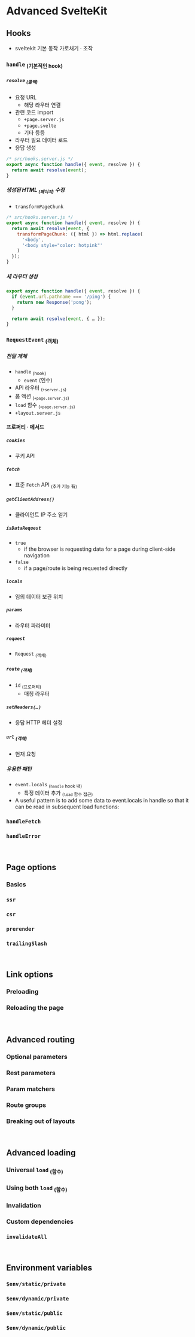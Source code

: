 Advanced SvelteKit
==================

## Hooks
- sveltekit 기본 동작 가로채기 · 조작

### `handle` <sub>(기본적인 hook)</sub>

##### `resolve` <sub>(콜백)</sub>
- 요청 URL
  - 해당 라우터 연결
- 관련 코드 import
  - `+page.server.js`
  - `+page.svelte`
  - 기타 등등
- 라우터 필요 데이터 로드
- 응답 생성
```javascript
/* src/hooks.server.js */
export async function handle({ event, resolve }) {
  return await resolve(event);
}
```

##### 생성된 HTML <sub>(페이지)</sub> 수정
- `transformPageChunk`
```javascript
/* src/hooks.server.js */
export async function handle({ event, resolve }) {
  return await resolve(event, {
    transformPageChunk: ({ html }) => html.replace(
      '<body',
      '<body style="color: hotpink"'
    )
  });
}
```

##### 새 라우터 생성
```javascript
export async function handle({ event, resolve }) {
  if (event.url.pathname === '/ping') {
    return new Response('pong');
  }

  return await resolve(event, { … });
}
```

### `RequestEvent` <sub>(객체)</sub>

##### 전달 개체
- `handle` <sub>(hook)</sub>
  - `event` <subP>(인수)</subP>
- API 라우터 <sub>(`+server.js`)</sub>
- 폼 액션 <sub>(`+page.server.js`)</sub>
- `load` 함수 <sub>(`+page.server.js`)</sub>
- `+layout.server.js`

#### 프로퍼티 · 메서드

##### `cookies`
- 쿠키 API

##### `fetch`
- 표준 `Fetch` API <sub>(추가 기능 有)</sub>

##### `getClientAddress()`
- 클라이언트 IP 주소 얻기

##### `isDataRequest`
- `true`
  - if the browser is requesting data for a page during client-side navigation
- `false`
  - if a page/route is being requested directly

##### `locals`
- 임의 데이터 보관 위치

##### `params`
- 라우터 파라미터

##### `request`
- `Request` <sub>(객체)</sub>

##### `route` <sub>(객체)</sub>
- `id` <sub>(프로퍼티)</sub>
  - 매칭 라우터

##### `setHeaders(…)`
- 응답 HTTP 헤더 설정

##### `url` <sub>(객체)</sub>
- 현재 요청

##### 유용한 패턴
- `event.locals` <sub>(`handle` hook 내)</sub>
  - 특정 데이터 추가 <sub>(`load` 함수 접근)</sub>
- A useful pattern is to add some data to event.locals in handle so that it can be read in subsequent load functions:

### `handleFetch`


### `handleError`


<br />

## Page options

### Basics


### `ssr`


### `csr`


### `prerender`


### `trailingSlash`


<br />

## Link options

### Preloading


### Reloading the page


<br />

## Advanced routing

### Optional parameters


### Rest parameters


### Param matchers


### Route groups


### Breaking out of layouts


<br />

## Advanced loading

### Universal `load` <sub>(함수)</sub>


### Using both `load` <sub>(함수)</sub>


### Invalidation


### Custom dependencies


### `invalidateAll`


<br />

## Environment variables

### `$env/static/private`


### `$env/dynamic/private`


### `$env/static/public`


### `$env/dynamic/public`

